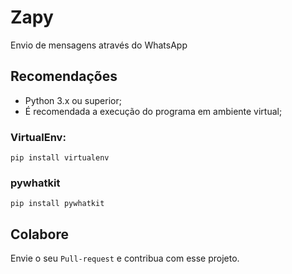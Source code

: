 # Zapy

Envio de mensagens através do WhatsApp


## Recomendações

* Python 3.x ou superior;
* É recomendada a execução do programa em ambiente virtual;

### VirtualEnv:

```
pip install virtualenv
```

### pywhatkit

```
pip install pywhatkit
```

## Colabore

Envie o seu `Pull-request` e contribua com esse projeto.

